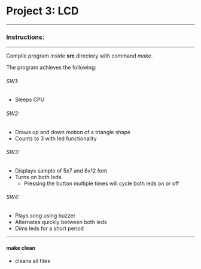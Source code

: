 # Project 3: LCD

---

### Instructions:

---

Compile program inside **src** directory with command *make*.

The program achieves the following:

###### SW1:
- Sleeps CPU

###### SW2:
- Draws up and down motion of a triangle shape
- Counts to 3 with led functionality

###### SW3:
- Displays sample of 5x7 and 8x12 font
- Turns on both leds
  - Pressing the button multiple times will cycle both leds on or off

###### SW4:
- Plays song using buzzer
- Alternates quickly between both leds
- Dims leds for a short period

---

#### make clean
- cleans all files

